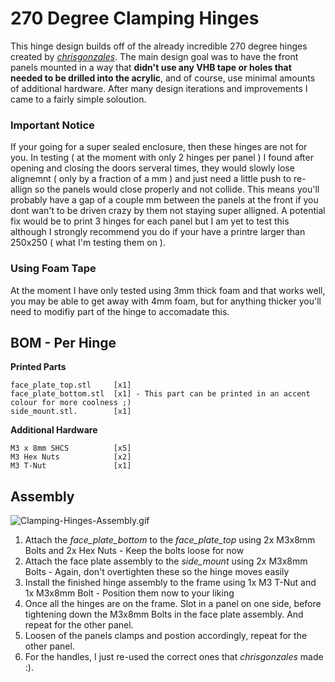 # 270 Degree Clamping Hinges #

This hinge design builds off of the already incredible 270 degree hinges created by [_chrisgonzales_](https://github.com/VoronDesign/VoronUsers/tree/master/printer_mods/chrisrgonzales/270_degree_hinge). The main design goal was to have the front panels mounted in a way that **didn't use any VHB tape or holes that needed to be drilled into the acrylic**, and of course, use minimal amounts of additional hardware. After many design iterations and improvements I came to a fairly simple soloution.

### Important Notice ###

If your going for a super sealed enclosure, then these hinges are not for you. In testing ( at the moment with only 2 hinges per panel ) I found after opening and closing the doors serveral times, they would slowly lose alignemnt ( only by a fraction of a mm ) and just need a little push to re-allign so the panels would close properly and not collide. This means you'll probably have a gap of a couple mm between the panels at the front if you dont wan't to be driven crazy by them not staying super alligned. A potential fix would be to print 3 hinges for each panel but I am yet to test this although I strongly recommend you do if your have a printre larger than 250x250 ( what I'm testing them on ).

### Using Foam Tape ###

At the moment I have only tested using 3mm thick foam and that works well, you may be able to get away with 4mm foam, but for anything thicker you'll need to modifiy part of the hinge to accomadate this.

## BOM - Per Hinge ##
**Printed Parts**
```
face_plate_top.stl     [x1]
face_plate_bottom.stl  [x1] - This part can be printed in an accent colour for more coolness ;)
side_mount.stl.        [x1]
```
**Additional Hardware**
```
M3 x 8mm SHCS          [x5]
M3 Hex Nuts            [x2]
M3 T-Nut               [x1]
```
## Assembly ##

![Clamping-Hinges-Assembly.gif](https://github.com/Alexander-T-Moss/VoronUsers/blob/master/printer_mods/AlexanderÞór/270-Clamping-Hinges/Images/270-Clamping-Hinges-Assembly.gif?raw=true)

1. Attach the _face_plate_bottom_ to the _face_plate_top_ using 2x M3x8mm Bolts and 2x Hex Nuts - Keep the bolts loose for now
2. Attach the face plate assembly to the _side_mount_ using 2x M3x8mm Bolts - Again, don't overtighten these so the hinge moves easily
3. Install the finished hinge assembly to the frame using 1x M3 T-Nut and 1x M3x8mm Bolt - Position them now to your liking
4. Once all the hinges are on the frame. Slot in a panel on one side, before tightening down the M3x8mm Bolts in the face plate assembly. And repeat for the other panel.
5. Loosen of the panels clamps and postion accordingly, repeat for the other panel.
6. For the handles, I just re-used the correct ones that _chrisgonzales_ made :). 

